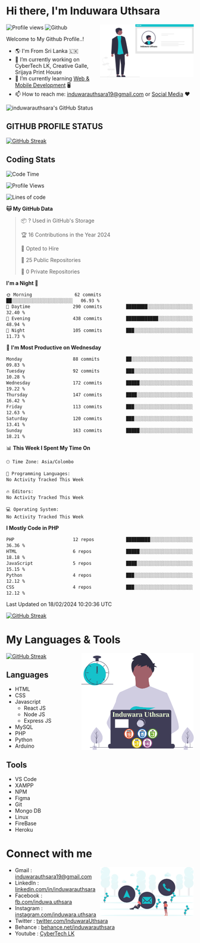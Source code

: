 # Hi there, I'm Induwara Uthsara
![Profile views](https://gpvc.arturio.dev/induwarauthsara)
![Github](https://img.shields.io/github/followers/induwarauthsara?label=Follow&style=social)
<img width="50%" align="right" alt="Induwara Uthsara's Profile" src="https://github.com/induwarauthsara/induwarauthsara/blob/main/images/profileInduwaraUthsara.svg" />

Welcome to My Github Profile..! 


- :earth_americas:	I'm From Sri Lanka :sri_lanka:
- 🔭 I’m currently working on CyberTech LK, Creative Galle, Srijaya Print House 
- 🌱 I’m currently learning [Web & Mobile Development](https://github.com/induwarauthsara/induwarauthsara/blob/main/README.md#my-languages--tools) :desktop_computer:
- 📫 How to reach me: [induwarauthsara19@gmail.com](mailto:induwarauthsara19@gmail.com) or [Social Media](https://github.com/induwarauthsara/induwarauthsara/blob/main/README.md#connect-with-me) :hearts:	

![induwarauthsara's GitHub Status](https://github-readme-stats.vercel.app/api?username=induwarauthsara&show_icons=true&theme=radical)


## GITHUB PROFILE STATUS
[![GitHub Streak](https://github-readme-streak-stats.herokuapp.com/?user=induwarauthsara&theme=dracula)](https://github.com/induwarauthsara)

## Coding Stats
<!--START_SECTION:waka-->
![Code Time](http://img.shields.io/badge/Code%20Time-157%20hrs%2019%20mins-blue)

![Profile Views](http://img.shields.io/badge/Profile%20Views-1-blue)

![Lines of code](https://img.shields.io/badge/From%20Hello%20World%20I%27ve%20Written-1.1%20million%20lines%20of%20code-blue)

**🐱 My GitHub Data** 

> 📦 ? Used in GitHub's Storage 
 > 
> 🏆 16 Contributions in the Year 2024
 > 
> 💼 Opted to Hire
 > 
> 📜 25 Public Repositories 
 > 
> 🔑 0 Private Repositories 
 > 
**I'm a Night 🦉** 

```text
🌞 Morning                62 commits          ██░░░░░░░░░░░░░░░░░░░░░░░   06.93 % 
🌆 Daytime                290 commits         ████████░░░░░░░░░░░░░░░░░   32.40 % 
🌃 Evening                438 commits         ████████████░░░░░░░░░░░░░   48.94 % 
🌙 Night                  105 commits         ███░░░░░░░░░░░░░░░░░░░░░░   11.73 % 
```
📅 **I'm Most Productive on Wednesday** 

```text
Monday                   88 commits          ██░░░░░░░░░░░░░░░░░░░░░░░   09.83 % 
Tuesday                  92 commits          ███░░░░░░░░░░░░░░░░░░░░░░   10.28 % 
Wednesday                172 commits         █████░░░░░░░░░░░░░░░░░░░░   19.22 % 
Thursday                 147 commits         ████░░░░░░░░░░░░░░░░░░░░░   16.42 % 
Friday                   113 commits         ███░░░░░░░░░░░░░░░░░░░░░░   12.63 % 
Saturday                 120 commits         ███░░░░░░░░░░░░░░░░░░░░░░   13.41 % 
Sunday                   163 commits         █████░░░░░░░░░░░░░░░░░░░░   18.21 % 
```


📊 **This Week I Spent My Time On** 

```text
🕑︎ Time Zone: Asia/Colombo

💬 Programming Languages: 
No Activity Tracked This Week

🔥 Editors: 
No Activity Tracked This Week

💻 Operating System: 
No Activity Tracked This Week
```

**I Mostly Code in PHP** 

```text
PHP                      12 repos            █████████░░░░░░░░░░░░░░░░   36.36 % 
HTML                     6 repos             █████░░░░░░░░░░░░░░░░░░░░   18.18 % 
JavaScript               5 repos             ████░░░░░░░░░░░░░░░░░░░░░   15.15 % 
Python                   4 repos             ███░░░░░░░░░░░░░░░░░░░░░░   12.12 % 
CSS                      4 repos             ███░░░░░░░░░░░░░░░░░░░░░░   12.12 % 
```




 Last Updated on 18/02/2024 10:20:36 UTC
<!--END_SECTION:waka-->
          

[![GitHub Streak](https://github-profile-trophy.vercel.app/?username=induwarauthsara&theme=juicyfresh)](https://github.com/induwarauthsara)


# My Languages & Tools
[![GitHub Streak](https://github-readme-stats.vercel.app/api/top-langs/?username=induwarauthsara)](https://github.com/induwarauthsara)
<img width="60%" align="right" alt="Induwara Uthsara's Programmer" src="https://github.com/induwarauthsara/induwarauthsara/blob/main/images/programmingInduwaraUthsara.svg" />

## Languages
* HTML
* CSS
* Javascript
  * React JS
  * Node JS
  * Express JS
* MySQL
* PHP
* Python
* Arduino

## Tools
* VS Code
* XAMPP
* NPM
* Figma
* Git
* Mongo DB
* Linux
* FireBase
* Heroku

# Connect with me
<img width="50%" align="right" alt="Induwara Uthsara's Contact Informations" src="https://github.com/induwarauthsara/induwarauthsara/blob/main/images/contactInduwaraUthsara.svg" />

- Gmail    : [induwarauthsara19@gmail.com](mailto:induwarauthsara19@gmail.com)
- LinkedIn : [linkedin.com/in/induwarauthsara](https://www.linkedin.com/in/induwarauthsara)
- Facebook : [fb.com/induwa.uthsara](https://web.facebook.com/induwa.uthsara/)
- Instagram : [instagram.com/induwara.uthsara](https://www.instagram.com/induwara.uthsara)
- Twitter : [twitter.com/InduwaraUthsara](https://twitter.com/InduwaraUthsara)
- Behance : [behance.net/induwarauthsara](https://www.behance.net/induwarauthsara)
- Youtube : [CyberTech LK](https://www.youtube.com/channel/UCWdK_TF8t8UA2uOmawuTKRg)
